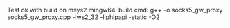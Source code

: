 Test ok with build on msys2 mingw64.
build cmd: g++ -o socks5_gw_proxy socks5_gw_proxy.cpp -lws2_32 -liphlpapi -static -O2
